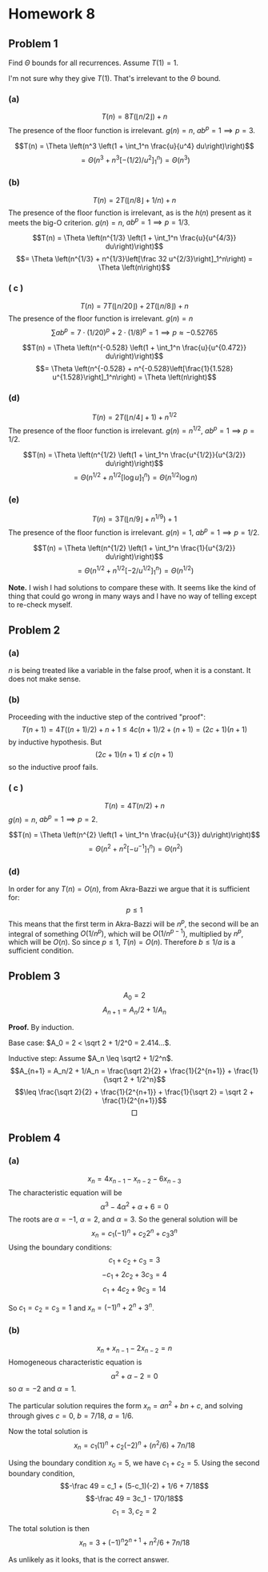 # Homework 8

## Problem 1
Find $\Theta$ bounds for all recurrences. Assume $T(1) = 1$.

I'm not sure why they give $T(1)$. That's irrelevant to the $\Theta$ bound.

### (a)
$$T(n) = 8 T(\lfloor n/2 \rfloor) + n$$
The presence of the floor function is irrelevant. $g(n) = n$, $ab^p = 1 \implies p = 3$.

$$T(n) = \Theta \left(n^3 \left(1 + \int_1^n \frac{u}{u^4} du\right)\right)$$
$$= \Theta \left(n^3 + n^3\left[-(1/2)/u^2\right]_1^n\right) = \Theta \left(n^3\right)$$

### (b)
$$T(n) = 2 T(\lfloor n/8 \rfloor + 1/n) + n$$
The presence of the floor function is irrelevant, as is the $h(n)$ present as it meets the big-O criterion. $g(n) = n$, $ab^p = 1 \implies p = 1/3$.

$$T(n) = \Theta \left(n^{1/3} \left(1 + \int_1^n \frac{u}{u^{4/3}} du\right)\right)$$
$$= \Theta \left(n^{1/3} + n^{1/3}\left[\frac 32 u^{2/3}\right]_1^n\right) = \Theta \left(n\right)$$

### ( c )
$$T(n) = 7 T(\lfloor n/20 \rfloor) + 2 T(\lfloor n/8 \rfloor) + n$$
The presence of the floor function is irrelevant. $g(n) = n$
$$\sum ab^p = 7\cdot (1/20)^p + 2 \cdot (1/8)^p = 1 \implies p \approx -0.52765$$

$$T(n) = \Theta \left(n^{-0.528} \left(1 + \int_1^n \frac{u}{u^{0.472}} du\right)\right)$$
$$= \Theta \left(n^{-0.528} + n^{-0.528}\left[\frac{1}{1.528} u^{1.528}\right]_1^n\right) = \Theta \left(n\right)$$

### (d)
$$T(n) = 2 T(\lfloor n/4 \rfloor + 1) + n^{1/2}$$
The presence of the floor function is irrelevant. $g(n) = n^{1/2}$, $ab^p = 1 \implies p = 1/2$.

$$T(n) = \Theta \left(n^{1/2} \left(1 + \int_1^n \frac{u^{1/2}}{u^{3/2}} du\right)\right)$$
$$= \Theta \left(n^{1/2} + n^{1/2}\left[\log u\right]_1^n\right) = \Theta \left(n^{1/2} \log n\right)$$

### (e)
$$T(n) = 3 T\left(\lfloor n/9 \rfloor + n^{1/9}\right) + 1$$
The presence of the floor function is irrelevant. $g(n) = 1$, $ab^p = 1 \implies p = 1/2$.

$$T(n) = \Theta \left(n^{1/2} \left(1 + \int_1^n \frac{1}{u^{3/2}} du\right)\right)$$
$$= \Theta \left(n^{1/2} + n^{1/2}\left[-2/u^{1/2}\right]_1^n\right) = \Theta \left(n^{1/2}\right)$$

**Note.** I wish I had solutions to compare these with. It seems like the kind of thing that could go wrong in many ways and I have no way of telling except to re-check myself.

## Problem 2
### (a)
$n$ is being treated like a variable in the false proof, when it is a constant. It does not make sense.

### (b)
Proceeding with the inductive step of the contrived "proof":
$$T(n + 1) = 4 T((n+1)/2) + n+1 \leq 4 c (n+1)/2 + (n+1) = (2c+1)(n+1)$$
by inductive hypothesis. But
$$(2c+1)(n+1) \not \leq c(n+1)$$
so the inductive proof fails.

### ( c )
$$T(n) = 4 T\left(n/2\right) + n$$
$g(n) = n$, $ab^p = 1 \implies p = 2$.

$$T(n) = \Theta \left(n^{2} \left(1 + \int_1^n \frac{u}{u^{3}} du\right)\right)$$
$$= \Theta \left(n^{2} + n^{2}\left[- u^{-1}\right]_1^n\right) = \Theta \left(n^{2}\right)$$

### (d)
In order for any $T(n) = O(n)$, from Akra-Bazzi we argue that it is sufficient for:
$$p \leq 1$$
This means that the first term in Akra-Bazzi will be $n^p$, the second will be an integral of something $O(1/n^{p})$, which will be $O(1/n^{p-1})$, multiplied by $n^p$, which will be $O(n)$. So since $p \leq 1$, $T(n) = O(n)$. Therefore $b \leq 1/a$ is a sufficient condition.

## Problem 3
$$A_0 = 2$$
$$A_{n+1} = A_n/2 + 1/A_n$$

**Proof.** By induction.

Base case: $A_0 = 2 < \sqrt 2 + 1/2^0 = 2.414...$.

Inductive step: Assume $A_n \leq \sqrt2 + 1/2^n$.
$$A_{n+1} = A_n/2 + 1/A_n = \frac{\sqrt 2}{2} + \frac{1}{2^{n+1}} + \frac{1}{\sqrt 2 + 1/2^n}$$
$$\leq \frac{\sqrt 2}{2} + \frac{1}{2^{n+1}} + \frac{1}{\sqrt 2} = \sqrt 2 + \frac{1}{2^{n+1}}$$
$$\Box$$


## Problem 4
### (a)
$$x_n = 4x_{n-1} - x_{n-2} - 6x_{n-3}$$
The characteristic equation will be
$$\alpha^3 -4\alpha^2 + \alpha + 6=0$$
The roots are $\alpha = -1$, $\alpha = 2$, and $\alpha = 3$.
So the general solution will be
$$x_n = c_1(-1)^n + c_2 2^n + c_3 3^n$$
Using the boundary conditions:
$$c_1 + c_2 + c_3 = 3$$
$$-c_1 + 2c_2 + 3c_3 = 4$$
$$c_1 + 4c_2 + 9c_3 = 14$$

So $c_1 = c_2 = c_3 = 1$ and $x_n = (-1)^n + 2^n + 3^n$.

### (b)
$$x_n + x_{n-1} -2x_{n-2} = n$$
Homogeneous characteristic equation is
$$\alpha^2 + \alpha - 2 = 0$$
so $\alpha = -2$ and $\alpha = 1$.

The particular solution requires the form $x_n = an^2 + bn + c$, and solving through gives $c=0$, $b = 7/18$, $a = 1/6$.

Now the total solution is
$$x_n = c_1 (1)^n + c_2 (-2)^n + (n^2/6) + 7n/18$$

Using the boundary condition $x_0 = 5$, we have $c_1 + c_2 = 5$. Using the second boundary condition,
$$-\frac 49 = c_1 + (5-c_1)(-2) + 1/6 + 7/18$$
$$-\frac 49 = 3c_1 - 170/18$$
$$c_1 = 3, c_2 = 2$$

The total solution is then
$$x_n = 3 + (-1)^n 2^{n+1} + n^2/6 + 7n/18$$

As unlikely as it looks, that is the correct answer.
